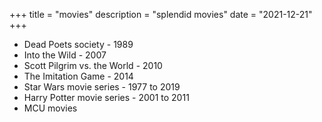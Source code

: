 +++
title = "movies"
description = "splendid movies"
date = "2021-12-21"
+++
* Dead Poets society - 1989
* Into the Wild - 2007
* Scott Pilgrim vs. the World - 2010
* The Imitation Game - 2014
* Star Wars movie series - 1977 to 2019 <!-- more -->
* Harry Potter movie series - 2001 to 2011
* MCU movies
